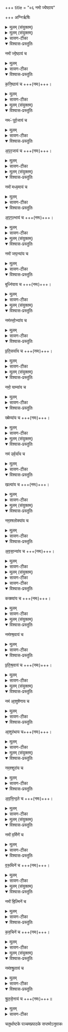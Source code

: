 +++
title = "०६ नमो ज्येष्ठाय"

+++
अग्निर्ऋषिः
<details><summary>मूलम् (संयुक्तम्)</summary>

नमो॑ ज्ये॒ष्ठाय॑ च कनि॒ष्ठाय॑ च॒ नमᳶ॑ पूर्व॒जाय॑ चापर॒जाय॑ च॒ नमो॑ मध्य॒माय॑ चापग॒ल्भाय॑ च॒ नमो॑ जघ॒न्या॑य च॒ बुध्नि॑याय च॒ नम॑स्सो॒भ्या॑य च प्रतिस॒र्या॑य च॒ नमो॒ याम्या॑य च॒ ख्षेम्या॑य च॒ नम॑ उर्व॒र्या॑य च॒ खल्या॑य च॒ नम॒श्श्लोक्या॑य चावसा॒न्या॑य च॒ नमो॒ वन्या॑य च॒ कख्ष्या॑य च॒ नम॑श्श्र॒वाय॑ च प्रतिश्र॒वाय॑ च [13]  नम॑ आ॒शुषे॑णाय चा॒शुर॑थाय च॒ नम॒श्शूरा॑य चावभिन्द॒ते च॒ नमो॑ व॒र्मिणे॑ च वरू॒थिने॑ च॒ नमो॑ बि॒ल्मिने॑ च कव॒चिने॑ च॒ नम॑श्श्रु॒ताय॑ च श्रुतसे॒नाय॑ च ॥ [14]  
</details>

<details><summary>मूलम् (संयुक्तम्)</summary>

नमो॑ ज्ये॒ष्ठाय॑ च कनि॒ष्ठाय॑ च ।  
</details>

<details><summary>सायण-टीका</summary>

(अथ चतुर्थाष्ठके पञ्चमप्रपाठके षष्ठोऽनुवाकः)।  
पञ्चमेऽनुवाके कानिचिदन्यतरतोनमस्काराणि यजूंष्युक्तानि।  
अथ षष्ठे तथाविधान्येवान्यानि कानिचिद्यजूंष्युच्यन्ते।  
तत्र विद्यमानानि पञ्चदश यजूंष्याह— नमो ज्येष्ठाय इति।
</details>

<details open><summary>विश्वास-प्रस्तुतिः</summary>

नमो॑ ज्ये॒ष्ठाय॑ च
</details>

<details><summary>मूलम्</summary>

नमो॑ ज्ये॒ष्ठाय॑ च
</details>

<details><summary>सायण-टीका</summary>

विद्यैश्वर्यादिभिरधिको ज्येष्ठः।  
</details>

<details open><summary>विश्वास-प्रस्तुतिः</summary>

क॒नि॒ष्ठाय॑ च +++(नमः)+++।  
</details>

<details><summary>मूलम्</summary>

क॒नि॒ष्ठाय॑ च +++(नमः)+++।  
</details>

<details><summary>सायण-टीका</summary>

तै रहितोऽल्पः कनिष्ठः।    
</details>

<details><summary>मूलम् (संयुक्तम्)</summary>

नमᳶ॑ पूर्व॒जाय॑ चापर॒जाय॑ च    
</details>

<details open><summary>विश्वास-प्रस्तुतिः</summary>

नमᳶ॑ पूर्व॒जाय॑ च  
</details>

<details><summary>मूलम्</summary>

नमᳶ॑ पूर्व॒जाय॑ च  
</details>

<details><summary>सायण-टीका</summary>

पूर्वं जगदादौ हिरण्यगर्भरूपेणोत्पन्नः पूर्वजः।   
</details>

<details open><summary>विश्वास-प्रस्तुतिः</summary>

अ॒प॒र॒जाय॑ च  +++(नमः)+++।
</details>

<details><summary>मूलम्</summary>

अ॒प॒र॒जाय॑ च  +++(नमः)+++।
</details>

<details><summary>सायण-टीका</summary>

अपरस्मिञ्जगदवसानकाले सहर्तुं कालाग्न्यादिरूपेणोत्पन्नोऽपरजः।   
</details>

<details><summary>मूलम् (संयुक्तम्)</summary>

नमो॑ मध्य॒माय॑ चापग॒ल्भाय॑ च  ।  
</details>

<details open><summary>विश्वास-प्रस्तुतिः</summary>

नमो॑ मध्य॒माय॑ च  
</details>

<details><summary>मूलम्</summary>

नमो॑ मध्य॒माय॑ च  
</details>

<details><summary>सायण-टीका</summary>

मध्यकाले देवतिर्यगादिरूपेणोत्पन्नो मध्यमः ।
</details>

<details open><summary>विश्वास-प्रस्तुतिः</summary>

अ॒प॒ग॒ल्भाय॑ च +++(नमः)+++।
</details>

<details><summary>मूलम्</summary>

अ॒प॒ग॒ल्भाय॑ च +++(नमः)+++।
</details>

<details><summary>सायण-टीका</summary>

अपगल्मोऽपरूढेन्द्गियो बालः।      
</details>

<details><summary>मूलम् (संयुक्तम्)</summary>

नमो॑ जघ॒न्या॑य च॒ बुध्नि॑याय च
</details>

<details open><summary>विश्वास-प्रस्तुतिः</summary>

नमो॑ जघ॒न्या॑य च
</details>

<details><summary>मूलम्</summary>

नमो॑ जघ॒न्या॑य च
</details>

<details><summary>सायण-टीका</summary>

जघने गवादीनां पश्चाद्भागे वत्सादिरूपेण भवो जघन्यः।      
</details>

<details open><summary>विश्वास-प्रस्तुतिः</summary>

बुध्नि॑याय च +++(नमः)+++।  
</details>

<details><summary>मूलम्</summary>

बुध्नि॑याय च +++(नमः)+++।  
</details>

<details><summary>सायण-टीका</summary>

बुघ्ने वृक्षादीनां मूले शाखादिरूपेणोत्पन्नो बुघ्नियः।      
</details>

<details><summary>मूलम् (संयुक्तम्)</summary>

नम॑स्सो॒भ्या॑य च प्रतिस॒र्या॑य च  
</details>

<details open><summary>विश्वास-प्रस्तुतिः</summary>

नम॑स्सो॒भ्या॑य च
</details>

<details><summary>मूलम्</summary>

नम॑स्सो॒भ्या॑य च
</details>

<details><summary>सायण-टीका</summary>

उभाम्यां पुण्यपापाभ्यां सह वर्तत इति सोमो मनुष्यलोकः।  
अत एवाऽऽथर्वणिका आमनन्ति “पुण्येन पुण्यं लोकं जयति पापेन पापमुभाभ्यामेव मनुष्य लोकम्’ इति।  
तत्र भवः सोभ्यः।  
</details>

<details open><summary>विश्वास-प्रस्तुतिः</summary>

प्र॒ति॒सर्या॑य च  +++(नमः)+++।  
</details>

<details><summary>मूलम्</summary>

प्र॒ति॒सर्या॑य च  +++(नमः)+++।  
</details>

<details><summary>सायण-टीका</summary>

प्रतिसरो विवाहादौ हस्ते धार्यमाणो रक्षा बन्धस्तमर्हतीति प्रतिसर्यः।   
</details>

<details><summary>मूलम् (संयुक्तम्)</summary>

नमो॒  याम्या॑य च॒ ख्षेम्या॑य च   
</details>

<details open><summary>विश्वास-प्रस्तुतिः</summary>

नमो॒  याम्या॑य च
</details>

<details><summary>मूलम्</summary>

नमो॒  याम्या॑य च
</details>

<details><summary>सायण-टीका</summary>

यमलोके पापिशिक्षकरूपेणोत्पन्नो याम्यः।   
</details>

<details open><summary>विश्वास-प्रस्तुतिः</summary>

ख्षेम्या॑य च +++(नमः)+++।  
</details>

<details><summary>मूलम्</summary>

ख्षेम्या॑य च +++(नमः)+++।  
</details>

<details><summary>सायण-टीका</summary>

क्षेमो  
२१२७ मोक्षस्तमर्हतीति क्षेम्यः।
</details>

<details><summary>मूलम् (संयुक्तम्)</summary>

नम॑ उर्व॒र्या॑य च॒ खल्या॑य च
</details>

<details open><summary>विश्वास-प्रस्तुतिः</summary>

नम॑ उर्व॒र्या॑य च
</details>

<details><summary>मूलम्</summary>

नम॑ उर्व॒र्या॑य च
</details>

<details><summary>सायण-टीका</summary>

उर्वरा सर्वसस्याढ्या भूमिस्तामर्हसि धान्यविशेषरूपेणे त्युर्वर्यः।      
</details>

<details open><summary>विश्वास-प्रस्तुतिः</summary>

खल्या॑य च +++(नमः)+++।  
</details>

<details><summary>मूलम्</summary>

खल्या॑य च +++(नमः)+++।  
</details>

<details><summary>सायण-टीका</summary>

खला धान्यविवेचनदेशस्तमर्हसि मेढ्यादिरूदेणेति खेल्यः।     
</details>

<details><summary>मूलम् (संयुक्तम्)</summary>

नम॒श्श्लोक्या॑य चावसा॒न्या॑य च  
</details>

<details open><summary>विश्वास-प्रस्तुतिः</summary>

नम॒श्श्लोक्या॑य च
</details>

<details><summary>मूलम्</summary>

नम॒श्श्लोक्या॑य च
</details>

<details><summary>सायण-टीका</summary>

श्लोका वैदिकमन्त्रास्तत्प्रतिपाद्यत्वेन तत्र भवः श्लोक्यः।   
</details>

<details open><summary>विश्वास-प्रस्तुतिः</summary>

अ॒व॒सा॒न्या॑य च +++(नमः)+++।  
</details>

<details><summary>मूलम्</summary>

अ॒व॒सा॒न्या॑य च +++(नमः)+++।  
</details>

<details><summary>सायण-टीका</summary>

अवसानं वेदान्तस्तत्प्रतिपाद्यत्वेन तत्र भवोऽवसान्यः।   
</details>

<details><summary>मूलम् (संयुक्तम्)</summary>

नमो॒  वन्या॑य च॒ कख्ष्या॑य च  
</details>

<details><summary>सायण-टीका</summary>

नमो॒  वन्या॑य च
</details>

<details><summary>सायण-टीका</summary>

वने वृक्षादिरूपेण भवो वन्यः।   
</details>

<details open><summary>विश्वास-प्रस्तुतिः</summary>

कख्ष्या॑य च +++(नमः)+++।  
</details>

<details><summary>मूलम्</summary>

कख्ष्या॑य च +++(नमः)+++।  
</details>

<details><summary>सायण-टीका</summary>

कक्षे लतादिरूपेण भवः कक्ष्यः।   
</details>

<details><summary>मूलम् (संयुक्तम्)</summary>

नम॑श्श्र॒वाय॑ च प्रतिश्र॒वाय॑ च [13]
</details>

<details open><summary>विश्वास-प्रस्तुतिः</summary>

नम॑श्श्र॒वाय॑ च
</details>

<details><summary>मूलम्</summary>

नम॑श्श्र॒वाय॑ च
</details>

<details><summary>सायण-टीका</summary>

श्रूयत इति श्रवः शब्दः।   
</details>

<details open><summary>विश्वास-प्रस्तुतिः</summary>

प्र॒ति॒श्र॒वाय॑ च  +++(नमः)+++।  
</details>

<details><summary>मूलम्</summary>

प्र॒ति॒श्र॒वाय॑ च  +++(नमः)+++।  
</details>

<details><summary>सायण-टीका</summary>

प्रतिश्रवः प्रतिध्वनिः।   
</details>

<details><summary>मूलम् (संयुक्तम्)</summary>

नम॑ आ॒शुषे॑णाय चा॒शुर॑थाय च   
</details>

<details open><summary>विश्वास-प्रस्तुतिः</summary>

नम॑ आ॒शुषे॑णाय च
</details>

<details><summary>मूलम्</summary>

नम॑ आ॒शुषे॑णाय च
</details>

<details><summary>सायण-टीका</summary>

आशुः शीघ्रं गामिनी सेना यस्यासावाशुषेणः।  
</details>

<details open><summary>विश्वास-प्रस्तुतिः</summary>

आ॒शुर॑थाय च+++(नमः)+++।  
</details>

<details><summary>मूलम्</summary>

आ॒शुर॑थाय च+++(नमः)+++।  
</details>

<details><summary>सायण-टीका</summary>

आशुः शीघ्रगामी रथो यस्यासावाशुरथः।   
</details>

<details><summary>मूलम् (संयुक्तम्)</summary>

नम॒श्शूरा॑य चावभिन्द॒ते च  
</details>

<details open><summary>विश्वास-प्रस्तुतिः</summary>

नम॒श्शूरा॑य च
</details>

<details><summary>मूलम्</summary>

नम॒श्शूरा॑य च
</details>

<details><summary>सायण-टीका</summary>

शूरो युद्धे धैर्यवान्।   
</details>

<details open><summary>विश्वास-प्रस्तुतिः</summary>

अ॒व॒भि॒न्द॒ते  च +++(नमः)+++।
</details>

<details><summary>मूलम्</summary>

अ॒व॒भि॒न्द॒ते  च +++(नमः)+++।
</details>

<details><summary>सायण-टीका</summary>

अवभिन्दन्वैरिणां प्रहर्ता।   
</details>

<details><summary>मूलम् (संयुक्तम्)</summary>

नमो॑ व॒र्मिणे॑ च वरू॒थिने॑ च  ।  
</details>

<details open><summary>विश्वास-प्रस्तुतिः</summary>

नमो॑ व॒र्मिणे॑ च
</details>

<details><summary>मूलम्</summary>

नमो॑ व॒र्मिणे॑ च
</details>

<details><summary>सायण-टीका</summary>

वर्मी कञ्चुकोपेतः।  
</details>

<details open><summary>विश्वास-प्रस्तुतिः</summary>

व॒रू॒थिने॑ च  +++(नमः)+++।  
</details>

<details><summary>मूलम्</summary>

व॒रू॒थिने॑ च  +++(नमः)+++।  
</details>

<details><summary>सायण-टीका</summary>

वरूथी गृहोपेतः।      
</details>

<details><summary>मूलम् (संयुक्तम्)</summary>

नमो॑ बि॒ल्मिने॑ च कव॒चिने॑ च ।  
</details>

<details open><summary>विश्वास-प्रस्तुतिः</summary>

नमो॑ बि॒ल्मिने॑ च
</details>

<details><summary>मूलम्</summary>

नमो॑ बि॒ल्मिने॑ च
</details>

<details><summary>सायण-टीका</summary>

बिल्मं विलेपेतं युद्धे शिरोरक्षकं तदस्यास्तीति बिल्मी।  
</details>

<details open><summary>विश्वास-प्रस्तुतिः</summary>

क॒व॒चिने॑ च +++(नमः)+++।
</details>

<details><summary>मूलम्</summary>

क॒व॒चिने॑ च +++(नमः)+++।
</details>

<details><summary>सायण-टीका</summary>

कवचः शरीररक्षकः सोऽस्यास्तीति कवची।      
</details>

<details><summary>मूलम् (संयुक्तम्)</summary>

नम॑श्श्रु॒ताय॑ च श्रुतसे॒नाय॑ च  
</details>

<details open><summary>विश्वास-प्रस्तुतिः</summary>

नम॑श्श्रु॒ताय॑ च
</details>

<details><summary>मूलम्</summary>

नम॑श्श्रु॒ताय॑ च
</details>

<details><summary>सायण-टीका</summary>

श्रुतो वेदेषु प्रसिद्धः।   
</details>

<details open><summary>विश्वास-प्रस्तुतिः</summary>

श्रु॒त॒से॒नाय॑ च +++(नमः)+++॥   
</details>

<details><summary>मूलम्</summary>

श्रु॒त॒से॒नाय॑ च +++(नमः)+++॥   
</details>

<details><summary>सायण-टीका</summary>

श्रुता वेदेषु प्रसिद्धा सेना यस्यासै श्रुतसेनः॥

इति श्रीमत्सायणाचार्यविरचिते माधवीये वेदार्थप्रकाशे कृष्णयजुर्वेदीयतैत्तिरीयसंहिताभाष्ये चतुर्थकाण्डे पञ्चमप्रपाठके षष्ठोऽनुवाकः ॥
   ६॥
</details>

चतुर्थाष्टके पञ्चमप्रपाठके सप्तमोऽनुवाकः  